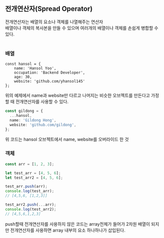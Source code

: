 ## 전개연산자(Spread Operator)

전개연산자는 배열의 요소나 객체를 나열해주는 연산자<br>
배열이나 객체의 복사본을 만들 수 있으며 여러개의 배열이나 객체를 손쉽게 병합할 수 있다.<br><br>

### 배열

```typscript
const hansol = {
    name: 'Hansol Yoo',
    occupation: 'Backend Developer',
    age: 30,
    website: 'github.com/yhansol145'
};
```

위의 예제에서 name과 website만 다르고 나머지는 비슷한 오브젝트를 만든다고 가정할 때 전개연산자를 사용할 수 있다.

```typescript
const gildong = {
  ...hansol,
  name: 'Gildong Hong',
  website: 'github.com/gildong',
};
```

위 코드는 hansol 오브젝트에서 name, website를 오버라이드 한 것

### 객체

```typescript
const arr = [1, 2, 3];

let test_arr = [4, 5, 6];
let test_arr2 = [4, 5, 6];

test_arr.push(arr);
console.log(test_arr);
// [4,5,6, [1,2,3]]

test_arr2.push(...arr);
console.log(test_arr2);
// [4,5,6,1,2,3]
```

push할때 전개연산자를 사용하지 않은 코드는 array전체가 들어가 2차원 배열이 되지만
전개연산자를 사용하면 array 내부의 요소 하나하나가 삽입된다.
